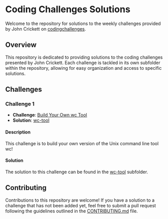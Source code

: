 # Coding Challenges Solutions

Welcome to the repository for solutions to the weekly challenges provided by John Crickett on [codingchallenges](https://codingchallenges.fyi/challenges/intro/).

## Overview

This repository is dedicated to providing solutions to the coding challenges presented by John Crickett. Each challenge is tackled in its own subfolder within the repository, allowing for easy organization and access to specific solutions.

## Challenges

### Challenge 1

- **Challenge**: [Build Your Own wc Tool](https://codingchallenges.fyi/challenges/challenge-wc)
- **Solution**: [wc-tool](./wc-tool)

#### Description

This challenge is to build your own version of the Unix command line tool wc!

#### Solution

The solution to this challenge can be found in the [wc-tool](./wc-tool) subfolder.

## Contributing

Contributions to this repository are welcome! If you have a solution to a challenge that has not been added yet, feel free to submit a pull request following the guidelines outlined in the [CONTRIBUTING.md](./CONTRIBUTING.md) file.

